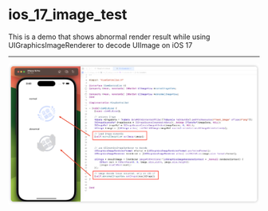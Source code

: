 # ios_17_image_test
This is a demo that shows abnormal render result while using UIGraphicsImageRenderer to decode UIImage on iOS 17

---

![image](./result_show.png)